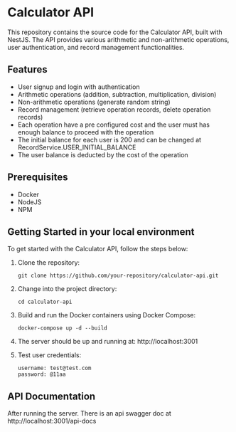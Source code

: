 # Calculator API
This repository contains the source code for the Calculator API, built with NestJS. The API provides various arithmetic and non-arithmetic operations, user authentication, and record management functionalities.

## Features
- User signup and login with authentication
- Arithmetic operations (addition, subtraction, multiplication, division)
- Non-arithmetic operations (generate random string)
- Record management (retrieve operation records, delete operation records)
- Each operation have a pre configured cost and the user must has enough balance to proceed with the operation
- The initial balance for each user is 200 and can be changed at RecordService.USER_INITIAL_BALANCE
- The user balance is deducted by the cost of the operation 

## Prerequisites
- Docker
- NodeJS
- NPM

## Getting Started in your local environment

To get started with the Calculator API, follow the steps below:

1. Clone the repository:
   ```shell
   git clone https://github.com/your-repository/calculator-api.git
   ```

2. Change into the project directory:
    ```shell
    cd calculator-api
    ```

3. Build and run the Docker containers using Docker Compose:
    ```shell
    docker-compose up -d --build
    ```
4. The server should be up and running at: http://localhost:3001
5. Test user credentials:
    ```shell
    username: test@test.com
    password: @11aa
    ```

## API Documentation
After running the server. There is an api swagger doc at http://localhost:3001/api-docs 